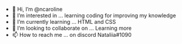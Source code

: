 - 👋 Hi, I’m @ncaroline
- 👀 I’m interested in ... learning coding for improving my knowledge
- 🌱 I’m currently learning ... HTML and CSS
- 💞️ I’m looking to collaborate on ... Learning more
- 📫 How to reach me ...  on discord Nataliia#1090

<!---
ncaroline/ncaroline is a ✨ special ✨ repository because its `README.md` (this file) appears on your GitHub profile.
You can click the Preview link to take a look at your changes.
--->
